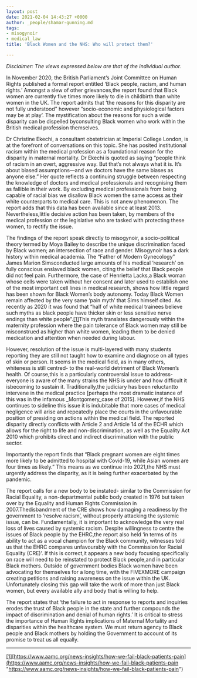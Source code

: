 ```yaml
---
layout: post
date: 2021-02-04 14:43:27 +0000
author: _people/shamar-gunning.md
tags:
- misogynoir
- medical_law
title: 'Black Women and the NHS: Who will protect them?'

---
```


_Disclaimer: The views expressed below are that of the individual author._

In November 2020, the British Parliament’s Joint Committee on Human Rights published a formal report entitled ‘Black people, racism, and human rights.’ Amongst a slew of other grievances,the report found that Black women are currently five times more likely to die in childbirth than white women in the UK. The report admits that ‘the reasons for this disparity are not fully understood” however “socio-economic and physiological factors may be at play’. The mystification about the reasons for such a wide disparity can be dispelled byconsulting Black women who work within the British medical profession themselves.

Dr Christine Ekechi, a consultant obstetrician at Imperial College London, is at the forefront of conversations on this topic. She has posited institutional racism within the medical profession as a foundational reason for the disparity in maternal mortality. Dr Ekechi is quoted as saying “people think of racism in an overt, aggressive way. But that’s not always what it is. It’s about biased assumptions—and we doctors have the same biases as anyone else.” Her quote reflects a continuing struggle between respecting the knowledge of doctors and medical professionals and recognising them as fallible in their work. By excluding medical professionals from being capable of racial bias we disallow Black women the same access as their white counterparts to medical care. This is not anew phenomenon. The report adds that this data has been available since at least 2013. Nevertheless,little decisive action has been taken, by members of the medical profession or the legislative who are tasked with protecting these women, to rectify the issue.

The findings of the report speak directly to misogynoir, a socio-political theory termed by Moya Bailey to describe the unique discrimination faced by Black women; an intersection of race and gender. Misogynoir has a dark history within medical academia. The “Father of Modern Gynecology” James Marion Simsconducted large amounts of his medical ‘research’ on fully conscious enslaved black women, citing the belief that Black people did not feel pain. Furthermore, the case of Henrietta Lacks,a Black woman whose cells were taken without her consent and later used to establish one of the most important cell lines in medical research, shows how little regard has been shown for Black Women’s body autonomy. Today Black Women remain affected by the very same ‘pain myth’ that Sims himself cited. As recently as 2020 it was found that “half of white medical trainees believe such myths as black people have thicker skin or less sensitive nerve endings than white people”.[\[1\]](applewebdata://A5D58627-A7D9-4F05-803D-2016D53A90DB#_ftn1)This myth translates dangerously within the maternity profession where the pain tolerance of Black women may still be misconstrued as higher than white women, leading them to be denied medication and attention when needed during labour.

However, resolution of the issue is multi-layered with many students reporting they are still not taught how to examine and diagnose on all types of skin or person. It seems in the medical field, as in many others, whiteness is still centred- to the real-world detriment of Black Women’s health. Of course,this is a particularly controversial issue to address- everyone is aware of the many strains the NHS is under and how difficult it isbecoming to sustain it. Traditionally,the judiciary has been reluctantto intervene in the medical practice \[perhaps the most dramatic instance of this was in the infamous _Montgomery_case of 2015\]. However,if the NHS continues to sideline this issue it is indubitable that more cases of medical negligence will arise and repeatedly place the courts in the unfavourable position of presiding on actions within the medical field. The reported disparity directly conflicts with Article 2 and Article 14 of the ECHR which allows for the right to life and non-discrimination, as well as the Equality Act 2010 which prohibits direct and indirect discrimination with the public sector.

Importantly the report finds that “Black pregnant women are eight times more likely to be admitted to hospital with Covid-19, while Asian women are four times as likely.” This means as we continue into 2021,the NHS must urgently address the disparity, as it is being further exacerbated by the pandemic.

The report calls for a new body to be instated- similar to the Commission for Racial Equality, a non-departmental public body created in 1976 but taken over by the Equality and Human Rights Commission in 2007.Thedisbandment of the CRE shows how damaging a readiness by the government to ‘resolve racism’, without properly attacking the systemic issue, can be. Fundamentally, it is important to acknowledge the very real loss of lives caused by systemic racism. Despite willingness to centre the issues of Black people by the EHRC,the report also held ‘in terms of its ability to act as a vocal champion for the Black community, witnesses told us that the EHRC compares unfavourably with the Commission for Racial Equality (CRE)’. If this is correct,it appears a new body focusing specifically on race will need to be reinstated to protect Black people,and in particular Black mothers. Outside of government bodies Black women have been advocating for themselves for a long time, with the FIVEXMORE campaign creating petitions and raising awareness on the issue within the UK. Unfortunately closing this gap will take the work of more than just Black women, but every available ally and body that is willing to help.

The report states that ‘the failure to act in response to reports and inquiries erodes the trust of Black people in the state and further compounds the impact of discrimination and denial of human rights.’ It is critical to stress the importance of Human Rights implications of Maternal Mortality and disparities within the healthcare system. We must return agency to Black people and Black mothers by holding the Government to account of its promise to treat us all equally.

***

[\[1\]](applewebdata://A5D58627-A7D9-4F05-803D-2016D53A90DB#_ftnref1)[https://www.aamc.org/news-insights/how-we-fail-black-patients-pain](https://www.aamc.org/news-insights/how-we-fail-black-patients-pain "https://www.aamc.org/news-insights/how-we-fail-black-patients-pain")